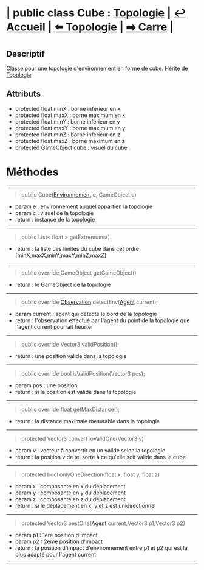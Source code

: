 # **| public class Cube :** [**Topologie**](Topologie.md) **|** [**↩️ Accueil**](../../../doc.md) **|** [**⬅️ Topologie**](./Topologie.md) **|** [**➡️ Carre**](./Carre.md) **|**


## **Descriptif**

Classe pour une topologie d'environnement en forme de cube. Hérite de [Topologie](Topologie.md)

## **Attributs**

* protected float minX : borne inférieur en x
* protected float maxX : borne maximum en x
* protected float minY : borne inférieur en y
* protected float maxY : borne maximum en y
* protected float minZ : borne inférieur en z
* protected float maxZ : borne maximum en z
* protected GameObject cube : visuel du cube 

# **Méthodes**

---

> public Cube([Environnement](../Environnement.md) e, GameObject c)

* param e : environnement auquel appartien la topologie
* param c : visuel de la topologie
* return : instance de la topologie

---

> public List< float > getExtremums()

* return : la liste des limites du cube dans cet ordre [minX,maxX,minY,maxY,minZ,maxZ] 

---

> public override GameObject getGameObject()

* return : le GameObject de la topologie

---

> public override [Observation](../../Vision/Observation.md) detectEnv([Agent](../../Agent.md) current);

* param current : agent qui détecte le bord de la topologie
* return : l'observation effectué par l'agent du point de la topologie que l'agent current pourrait heurter


---

> public override Vector3 validPosition();

* return : une position valide dans la topologie

---

> public override bool isValidPosition(Vector3 pos);

* param pos : une position
* return : si la position est valide dans la topologie

---

> public override float getMaxDistance();

* return : la distance maximale mesurable dans la topologie

---

> protected Vector3 convertToValidOne(Vector3 v) 

* param v : vecteur à convertir en un valide selon la topologie
* return : la position v de tel sorte à ce qu'elle soit valide dans le cube 

---

> protected bool onlyOneDirection(float x, float y, float z) 

* param x : composante en x du déplacement
* param y : composante en y du déplacement
* param z : composante en z du déplacement
* return : si le déplacement en x, y et z est unidirectionnel 

---

> protected Vector3 bestOne([Agent](../../Agent.md) current,Vector3 p1,Vector3 p2)

* param p1 : 1ere position d'impact
* param p2 : 2eme position d'impact
* return : la position d'impact d'environnement entre p1 et p2 qui est la plus adapté pour l'agent current 
    
---
